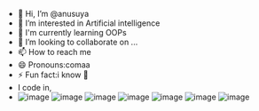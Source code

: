 - 👋 Hi, I’m @anusuya
- 👀 I’m interested in Artificial intelligence
- 🌱 I'm currently learning OOPs
- 💞️ I’m looking to collaborate on ...
- 📫 How to reach me 
- 😄 Pronouns:comaa
- ⚡ Fun fact:i know 🏯
- I code in,
- 
     ![image](https://github.com/user-attachments/assets/0916f437-0d59-4543-b3d1-a76fb50a3dfe)   ![image](https://github.com/user-attachments/assets/02c0a3a3-26ba-4a6b-b943-a38316f3bc0f)   ![image](https://github.com/user-attachments/assets/dfab6522-f24d-478e-a4e0-c5d5864e2f54)  ![image](https://github.com/user-attachments/assets/c0d00828-ce73-4b15-a36d-dfe8336117fa)  ![image](https://github.com/user-attachments/assets/3925b361-7fb4-40c3-94d3-2802362e5ed3)  ![image](https://github.com/user-attachments/assets/19a3bd89-a095-43f1-8322-7470b1dd9bca)  ![image](https://github.com/user-attachments/assets/38b9eec0-84ed-44ad-95c7-46616e704c3e)







    







<!---
anuvsb/anuvsb is a ✨ special ✨ repository because its `README.md` (this file) appears on your GitHub profile.
You can click the Preview link to take a look at your changes.
--->
